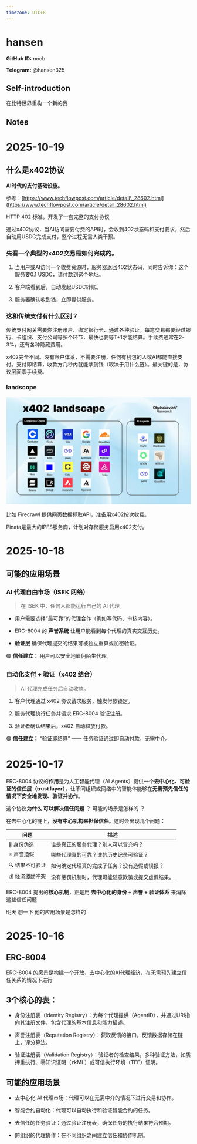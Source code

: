 ```yaml
---
timezone: UTC+8
---
```


# hansen

**GitHub ID:** nocb

**Telegram:** @hansen325

## Self-introduction

在比特世界重构一个新的我

## Notes

<!-- Content_START -->
# 2025-10-19
<!-- DAILY_CHECKIN_2025-10-19_START -->
## 什么是x402协议

**AI时代的支付基础设施。**

参考：[https://www.techflowpost.com/article/detail\_28602.html](https://www.techflowpost.com/article/detail_28602.html)

HTTP 402 标准，开发了一套完整的支付协议

通过x402协议，当AI访问需要付费的API时，会收到402状态码和支付要求，然后自动用USDC完成支付，整个过程无需人类干预。

### 先看一个典型的x402交易是如何完成的。

1.  当用户或AI访问一个收费资源时，服务器返回402状态码，同时告诉你：这个服务要0.1 USDC，请付款到这个地址。
    
2.  客户端看到后，自动发起USDC转账。
    
3.  服务器确认收到钱，立即提供服务。
    

### 这和传统支付有什么区别？

传统支付网关需要你注册账户、绑定银行卡、通过各种验证。每笔交易都要经过银行、卡组织、支付公司等多个环节，最快也要等T+1才能结算。手续费通常在2-3%，还有各种隐藏费用。

x402完全不同。没有账户体系，不需要注册，任何有钱包的人或AI都能直接支付。支付即结算，收款方几秒内就能拿到钱（取决于用什么链）。最关键的是，协议层面零手续费。

### landscope

![G3c7wAIXYAAJwaK.jpg](https://raw.githubusercontent.com/IntensiveCoLearning/trustless-agents/main/assets/nocb/images/2025-10-19-1760879415197-G3c7wAIXYAAJwaK.jpg)

比如 Firecrawl 提供网页数据抓取API，准备用x402按次收费。

Pinata是最大的IPFS服务商，计划对存储服务启用x402支付。
<!-- DAILY_CHECKIN_2025-10-19_END -->

# 2025-10-18
<!-- DAILY_CHECKIN_2025-10-18_START -->

## 可能的应用场景

### AI 代理自由市场（ISEK 网络）

> 在 ISEK 中，任何人都能运行自己的 AI 代理。

-   用户需要选择“最可靠”的代理合作（例如写代码、审核内容）。
    
-   ERC-8004 的 **声誉系统** 让用户能看到每个代理的真实交互历史。
    
-   **验证层** 确保代理提交的结果可被独立重算或加密验证。
    

🟢 **信任建立：** 用户可以安全地雇佣陌生代理。

### 自动化支付 + 验证（x402 结合）

> AI 代理完成任务后自动收款。

1.  客户代理通过 x402 协议请求服务，触发付款锁定。
    
2.  服务代理执行任务并请求 ERC-8004 验证注册。
    
3.  验证者确认结果后，x402 自动释放付款。
    

🟢 **信任建立：** “验证即结算” —— 任务验证通过即自动付款，无需中介。
<!-- DAILY_CHECKIN_2025-10-18_END -->

# 2025-10-17
<!-- DAILY_CHECKIN_2025-10-17_START -->


ERC-8004 协议的**作用**是为人工智能代理（AI Agents）提供一个**去中心化、可验证的信任层（trust layer）**，让不同组织或网络中的智能体能够在**无需预先信任的情况下安全地发现、验证并协作**。

这个协议**为什么 可以解决信任问题** ？ 可能的场景是怎样的 ？

在去中心化的链上，**没有中心机构来担保信任**。这时会出现几个问题：

| 问题 | 描述 |
| --- | --- |
| 🧠 身份伪造 | 谁是真正的服务代理？别人可以冒充吗？ |
| ⭐ 声誉造假 | 哪些代理真的可靠？谁的历史记录可验证？ |
| 🔍 结果不可验证 | 如何确定代理真的完成了任务？没有造假或误报？ |
| 💰 经济激励冲突 | 没有惩罚机制时，代理可能随意欺骗或提交虚假结果。 |

ERC-8004 提出的**核心机制**，正是用 **去中心化的身份 + 声誉 + 验证体系** 来消除这些信任问题

明天 想一下 他的应用场景是怎样的
<!-- DAILY_CHECKIN_2025-10-17_END -->

# 2025-10-16
<!-- DAILY_CHECKIN_2025-10-16_START -->



## ERC-8004

ERC-8004 的愿景是构建一个开放、去中心化的AI代理经济，在无需预先建立信任关系的情况下进行

## 3个核心的表：

-   身份注册表（Identity Registry）：为每个代理提供（AgentID），并通过URI指向其注册文件，包含代理的基本信息和能力描述。
    
-   声誉注册表（Reputation Registry）：获取反馈的接口，反馈数据存储在链上，评分算法。
    
-   验证注册表（Validation Registry）：验证者的检查结果，多种验证方法，如质押重执行、零知识证明（zkML）或可信执行环境（TEE）证明。
    

## 可能的应用场景

-   去中心化 AI 代理市场：代理可以在无需中介的情况下进行交易和协作。
    
-   智能合约自动化：代理可以自动执行和验证智能合约的任务。
    
-   去信任的任务验证：通过验证注册表，确保任务的执行结果符合预期。
    
-   跨组织的代理协作：在不同组织之间建立信任和协作机制。
<!-- DAILY_CHECKIN_2025-10-16_END -->
<!-- Content_END -->
